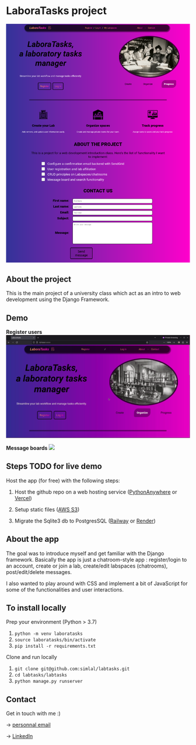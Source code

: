 # LaboraTasks project
<img src="Laboratasks_home.png" width=750px text-align="center">

## About the project

This is the main project of a university class which act as an intro to web development using the Django Framework.


## Demo
**Register users**
![](https://github.com/simlal/labtasks/blob/main/register.gif)

**Message boards**
![](https://github.com/simlal/labtasks/blob/main/messaging.gif)

## Steps TODO for live demo
Host the app (for free) with the following steps:
1. Host the github repo on a web hosting service ([PythonAnywhere](https://PythonAnywhere.com) or [Vercel](https://vercel.com))

2. Setup static files ([AWS S3](www.https://aws.amazon.com/s3/))

3. Migrate the Sqlite3 db to PostgresSQL ([Railway](https://aws.amazon.com/s3/) or [Render](https://render.com/docs/databases))


## About the app
The goal was to introduce myself and get familiar with the Django framework. Basically the app is just a chatroom-style app : register/login to an account, create or join a lab, create/edit labspaces (chatrooms), post/edit/delete messages.

I also wanted to play around with CSS and implement a bit of JavaScript for some of the functionalities and user interactions.


## To install locally
Prep your environment (Python > 3.7)
1. `python -m venv laboratasks`
2. `source laboratasks/bin/activate`
3. `pip install -r requirements.txt`

Clone and run locally
1. `git clone git@github.com:simlal/labtasks.git`
2. `cd labtasks/labtasks`
3. `python manage.py runserver`

## Contact
Get in touch with me :)

-> [personnal email](mailto:simlalonde@hotmail.com)

-> [LinkedIn](https://www.linkedin.com/in/simon-lalonde/)
